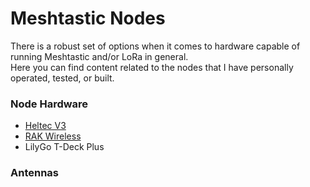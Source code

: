 # Meshtastic Nodes

There is a robust set of options when it comes to hardware capable of running Meshtastic and/or LoRa in general. </br>
Here you can find content related to the nodes that I have personally operated, tested, or built. </br>

### Node Hardware

- [Heltec V3](https://github.com/anthonymcwhite/Devious-Designs-HHL/tree/main/Hardware-General/Meshtastic/Nodes/HeltecV3)
- [RAK Wireless](https://github.com/anthonymcwhite/Devious-Designs-HHL/tree/main/Hardware-General/Meshtastic/Nodes/RAK_Wireless)
- LilyGo T-Deck Plus

### Antennas

